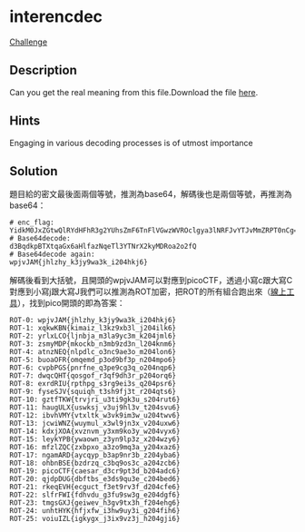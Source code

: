 
# interencdec
[Challenge](https://play.picoctf.org/practice/challenge/437)

## Description

Can you get the real meaning from this file.Download the file [here](https://artifacts.picoctf.net/c_titan/3/enc_flag).

## Hints

Engaging in various decoding processes is of utmost importance

## Solution

題目給的密文最後面兩個等號，推測為base64，解碼後也是兩個等號，再推測為base64：

```
# enc_flag:
YidkM0JxZGtwQlRYdHFhR3g2YUhsZmF6TnFlVGwzWVROclgya3lNRFJvYTJvMmZRPT0nCg==
# Base64decode:
d3BqdkpBTXtqaGx6aHlfazNqeTl3YTNrX2kyMDRoa2o2fQ
# Base64decode again:
wpjvJAM{jhlzhy_k3jy9wa3k_i204hkj6}
```

解碼後看到大括號，且開頭的wpjvJAM可以對應到picoCTF，透過小寫c跟大寫C對應到小寫j跟大寫J我們可以推測為ROT加密，把ROT的所有組合跑出來（[線上工具](https://theblob.org/rot.cgi)），找到pico開頭的即為答案：

```
ROT-0: wpjvJAM{jhlzhy_k3jy9wa3k_i204hkj6}
ROT-1: xqkwKBN{kimaiz_l3kz9xb3l_j204ilk6}
ROT-2: yrlxLCO{ljnbja_m3la9yc3m_k204jml6}
ROT-3: zsmyMDP{mkockb_n3mb9zd3n_l204knm6}
ROT-4: atnzNEQ{nlpdlc_o3nc9ae3o_m204lon6}
ROT-5: buoaOFR{omqemd_p3od9bf3p_n204mpo6}
ROT-6: cvpbPGS{pnrfne_q3pe9cg3q_o204nqp6}
ROT-7: dwqcQHT{qosgof_r3qf9dh3r_p204orq6}
ROT-8: exrdRIU{rpthpg_s3rg9ei3s_q204psr6}
ROT-9: fyseSJV{squiqh_t3sh9fj3t_r204qts6}
ROT-10: gztfTKW{trvjri_u3ti9gk3u_s204rut6}
ROT-11: haugULX{uswksj_v3uj9hl3v_t204svu6}
ROT-12: ibvhVMY{vtxltk_w3vk9im3w_u204twv6}
ROT-13: jcwiWNZ{wuymul_x3wl9jn3x_v204uxw6}
ROT-14: kdxjXOA{xvznvm_y3xm9ko3y_w204vyx6}
ROT-15: leykYPB{ywaown_z3yn9lp3z_x204wzy6}
ROT-16: mfzlZQC{zxbpxo_a3zo9mq3a_y204xaz6}
ROT-17: ngamARD{aycqyp_b3ap9nr3b_z204yba6}
ROT-18: ohbnBSE{bzdrzq_c3bq9os3c_a204zcb6}
ROT-19: picoCTF{caesar_d3cr9pt3d_b204adc6}
ROT-20: qjdpDUG{dbftbs_e3ds9qu3e_c204bed6}
ROT-21: rkeqEVH{ecguct_f3et9rv3f_d204cfe6}
ROT-22: slfrFWI{fdhvdu_g3fu9sw3g_e204dgf6}
ROT-23: tmgsGXJ{geiwev_h3gv9tx3h_f204ehg6}
ROT-24: unhtHYK{hfjxfw_i3hw9uy3i_g204fih6}
ROT-25: voiuIZL{igkygx_j3ix9vz3j_h204gji6}
```
